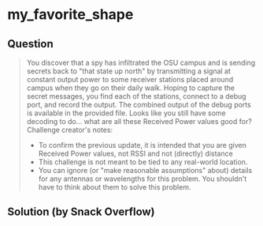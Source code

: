 # my_favorite_shape

## Question

> You discover that a spy has infiltrated the OSU campus and is sending secrets back to "that state up north" by transmitting a signal at constant output power to some receiver stations placed around campus when they go on their daily walk. Hoping to capture the secret messages, you find each of the stations, connect to a debug port, and record the output. The combined output of the debug ports is available in the provided file. Looks like you still have some decoding to do... what are all these Received Power values good for?
> Challenge creator's notes:
> - To confirm the previous update, it is intended that you are given Received Power values, not RSSI and not (directly) distance
> - This challenge is not meant to be tied to any real-world location.
> - You can ignore (or "make reasonable assumptions" about) details for any antennas or wavelengths for this problem. You shouldn't have to think about them to solve this problem.

## Solution (by Snack Overflow)
